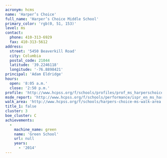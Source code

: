 ```yaml
---
acronym: hcms
name: 'Harper’s Choice'
full_name: 'Harper’s Choice Middle School'
primary_color: 'rgb(0, 51, 153)'
level: ms
contact:
  phone: 410-313-6929
  fax: 410-313-5612
address:
  street: '5450 Beaverkill Road'
  city: Columbia
  postal_code: 21044
  latitude: '39.2246118'
  longitude: '-76.8898421'
principal: 'Adam Eldridge'
hours:
  open: '8:05 a.m.'
  close: '2:50 p.m.'
profile: 'http://www.hcpss.org/f/schools/profiles/prof_ms_harperschoice.pdf'
msde_report: 'http://www.hcpss.org/f/schools/performance/ispr_en_ms_harperschoice.pdf'
walk_area: 'http://www.hcpss.org/f/schools/harpers-choice-ms-walk-area.pdf'
title_1: false
cluster: 3
boe_cluster: C
achievements:
  -
    machine_name: green
    name: 'Green School'
    url: null
    years:
      - '2014'
---
```


